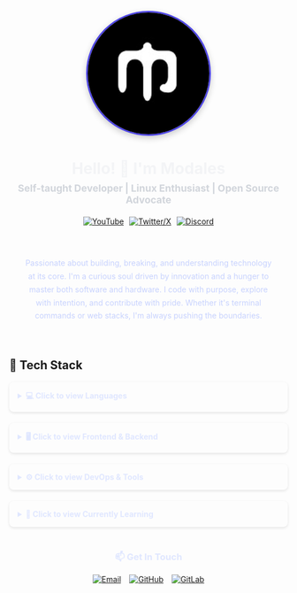 <div align="center">
  <img src="./modalesxd.jpg" width="220" style="border-radius: 10rem; box-shadow: 0 4px 12px rgba(0,0,0,0.2); border: 3px solid #4f46e5;" alt="Profile picture" />
  
  <h1 style="margin-bottom: 8px; color: #f3f4f6;">Hello! 👋 I'm Modales</h1>
  
  <p style="max-width: 600px; margin: 0 auto 20px; font-size: 1.1rem; color: #d1d5db;">
    <b>Self-taught Developer | Linux Enthusiast | Open Source Advocate</b>
  </p>

  <div style="margin-bottom: 30px; display: flex; gap: 10px; justify-content: center; flex-wrap: wrap;">
    <a href="https://youtube.com/@modalesxd" target="_blank" rel="noopener noreferrer">
      <img src="https://img.shields.io/badge/YouTube-FF0000?style=for-the-badge&logo=youtube&logoColor=white" alt="YouTube"/>
    </a>
    <a href="https://twitter.com/modalesxd" target="_blank" rel="noopener noreferrer">
      <img src="https://img.shields.io/badge/X-000000?style=for-the-badge&logo=x&logoColor=white" alt="Twitter/X"/>
    </a>
    <a href="https://discord.com/users/123456789012345678" target="_blank" rel="noopener noreferrer">
      <img src="https://img.shields.io/badge/Discord-5865F2?style=for-the-badge&logo=discord&logoColor=white" alt="Discord"/>
    </a>
  </div>
</div>


<div align="center" style="max-width: 700px; margin: 0 auto 40px; padding: 25px;  border-radius: 1.5rem; box-shadow: inset 0 0 0 0.1px rgba(255,255,255,0.05);">
  <p style="line-height: 1.7; color: #c7d2fe; margin: 0;">
    Passionate about building, breaking, and understanding technology at its core. I'm a curious soul driven by innovation and a hunger to master both software and hardware. I code with purpose, explore with intention, and contribute with pride. Whether it's terminal commands or web stacks, I'm always pushing the boundaries.
  </p>
</div>

## 🚀 Tech Stack

<!-- Lenguajes -->
<details>
<summary style="color: #e0e7ff; padding: 15px; border-radius: 8px; cursor: pointer; font-weight: bold; margin: 0 auto 20px; max-width: 700px; box-shadow: 0 2px 5px rgba(0,0,0,0.1);">💻 Click to view Languages</summary>
<div style="background: #1e1b4b; padding: 20px; border-radius: 0 0 8px 8px; box-shadow: 0 4px 6px rgba(0,0,0,0.1); text-align: center; margin-bottom: 20px;">
  <img src="https://skillicons.dev/icons?i=html,css,js,ts" alt="HTML, CSS, JavaScript, TypeScript"/>
</div>
</details>
<!-- Frontend/Backend -->
<details>
<summary style="color: #e0e7ff; padding: 15px; border-radius: 8px; cursor: pointer; font-weight: bold; margin: 0 auto 20px; max-width: 700px; box-shadow: 0 2px 5px rgba(0,0,0,0.1);">🖥️ Click to view Frontend & Backend</summary>
<div style="padding: 20px; border-radius: 0 0 8px 8px; box-shadow: 0 4px 6px rgba(0,0,0,0.1); text-align: center; margin-bottom: 20px;">
  <img src="https://skillicons.dev/icons?i=nextjs,react,tailwind,nestjs" alt="Next.js, React, Tailwind CSS, NestJS"/>
</div>
</details>
<!-- DevOps -->
<details>
<summary style=" color: #e0e7ff; padding: 15px; border-radius: 8px; cursor: pointer; font-weight: bold; margin: 0 auto 20px; max-width: 700px; box-shadow: 0 2px 5px rgba(0,0,0,0.1);">⚙️ Click to view DevOps & Tools</summary>
<div style="padding: 20px; border-radius: 0 0 8px 8px; box-shadow: 0 4px 6px rgba(0,0,0,0.1); text-align: center; margin-bottom: 20px;">
  <img src="https://skillicons.dev/icons?i=docker,git,vscode,postman,pnpm,figma,bash" alt="Docker, Git, VS Code, Postman, PNPM, Figma, Bash"/>
</div>
</details>
<!-- Learning -->
<details>
<summary style="color: #e0e7ff; padding: 15px; border-radius: 8px; cursor: pointer; font-weight: bold; margin: 0 auto 20px; max-width: 700px; box-shadow: 0 2px 5px rgba(0,0,0,0.1);">🌱 Click to view Currently Learning</summary>
<div style="padding: 25px; border-radius: 0 0 8px 8px; box-shadow: 0 4px 6px rgba(0,0,0,0.1); text-align: center; margin-bottom: 40px;">
  <img src="https://skillicons.dev/icons?i=py,kubernetes,flutter,angular,vue,dart,aws,githubactions" alt="Python, Kubernetes, Flutter, Angular, Vue, Dart, AWS, GitHub Actions"/>
</div>
</details>

<!-- Contact -->
<div align="center" style="margin-top: 20px;">
  <h3 style="margin-bottom: 16px; color: #e0e7ff;">📫 Get In Touch</h3>
  <div style="display: flex; gap: 15px; justify-content: center; flex-wrap: wrap;">
    <a href="mailto:modalesxd@protonmail.com">
      <img src="https://img.shields.io/badge/Email-8B89CC?style=for-the-badge&logo=protonmail&logoColor=white" alt="Email"/>
    </a>
    <a href="https://github.com/modalesxd" target="_blank" rel="noopener noreferrer">
      <img src="https://img.shields.io/badge/GitHub-181717?style=for-the-badge&logo=github&logoColor=white" alt="GitHub"/>
    </a>
    <a href="https://gitlab.com/ModalesXD" target="_blank" rel="noopener noreferrer">
      <img src="https://img.shields.io/badge/GitLab-a3473c?style=for-the-badge&logo=gitlab&logoColor=white" alt="GitLab"/>
    </a>
    
  </div>
</div>
